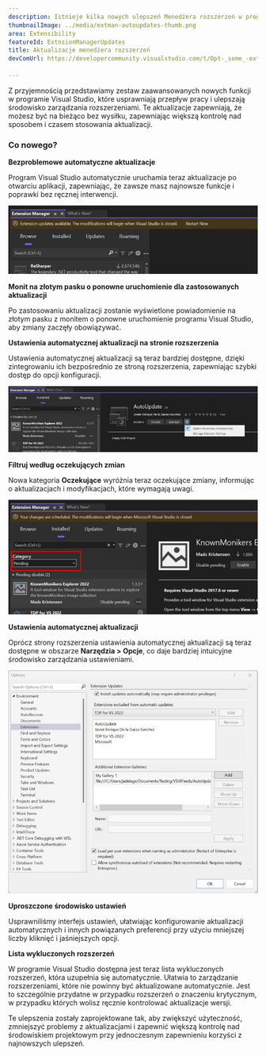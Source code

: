 ```yaml
---
description: Istnieje kilka nowych ulepszeń Menedżera rozszerzeń w programie Visual Studio, które ułatwią zarządzanie rozszerzeniami.
thumbnailImage: ../media/extman-autoupdates-thumb.png
area: Extensibility
featureId: ExtnsionManagerUpdates
title: Aktualizacje menedżera rozszerzeń
devComUrl: https://developercommunity.visualstudio.com/t/Opt-_some_-extensions-in-to-auto-update/1236000

---
```



Z przyjemnością przedstawiamy zestaw zaawansowanych nowych funkcji w programie Visual Studio, które usprawniają przepływ pracy i ulepszają środowisko zarządzania rozszerzeniami. Te aktualizacje zapewniają, że możesz być na bieżąco bez wysiłku, zapewniając większą kontrolę nad sposobem i czasem stosowania aktualizacji.

### Co nowego?

**Bezproblemowe automatyczne aktualizacje**

Program Visual Studio automatycznie uruchamia teraz aktualizacje po otwarciu aplikacji, zapewniając, że zawsze masz najnowsze funkcje i poprawki bez ręcznej interwencji.

![Automatyczne aktualizacje Extman](../media/extman-autoupdates.png)

**Monit na złotym pasku o ponowne uruchomienie dla zastosowanych aktualizacji**

Po zastosowaniu aktualizacji zostanie wyświetlone powiadomienie na złotym pasku z monitem o ponowne uruchomienie programu Visual Studio, aby zmiany zaczęły obowiązywać.

**Ustawienia automatycznej aktualizacji na stronie rozszerzenia**

Ustawienia automatycznej aktualizacji są teraz bardziej dostępne, dzięki zintegrowaniu ich bezpośrednio ze stroną rozszerzenia, zapewniając szybki dostęp do opcji konfiguracji.

![Extman Updatesettings](../media/extman-updatesettings.png)

**Filtruj według oczekujących zmian**

Nowa kategoria **Oczekujące** wyróżnia teraz oczekujące zmiany, informując o aktualizacjach i modyfikacjach, które wymagają uwagi.

![Extman Pending](../media/extman-pending.png)

**Ustawienia automatycznej aktualizacji**

Oprócz strony rozszerzenia ustawienia automatycznej aktualizacji są teraz dostępne w obszarze **Narzędzia > Opcje**, co daje bardziej intuicyjne środowisko zarządzania ustawieniami.

![Extman Options](../media/extman-options.png)

**Uproszczone środowisko ustawień**

Usprawniliśmy interfejs ustawień, ułatwiając konfigurowanie aktualizacji automatycznych i innych powiązanych preferencji przy użyciu mniejszej liczby kliknięć i jaśniejszych opcji.

**Lista wykluczonych rozszerzeń**

W programie Visual Studio dostępna jest teraz lista wykluczonych rozszerzeń, która uzupełnia się automatycznie. Ułatwia to zarządzanie rozszerzeniami, które nie powinny być aktualizowane automatycznie. Jest to szczególnie przydatne w przypadku rozszerzeń o znaczeniu krytycznym, w przypadku których wolisz ręcznie kontrolować aktualizacje wersji.

Te ulepszenia zostały zaprojektowane tak, aby zwiększyć użyteczność, zmniejszyć problemy z aktualizacjami i zapewnić większą kontrolę nad środowiskiem projektowym przy jednoczesnym zapewnieniu korzyści z najnowszych ulepszeń.
